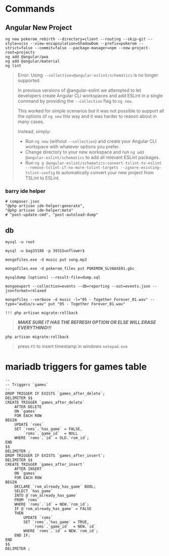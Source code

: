 # Commands

## Angular New Project

```shell
ng new pokerom_rebirth --directory=client --routing --skip-git --style=scss --view-encapsulation=ShadowDom --prefix=pokerom --strict=false --commit=false --package-manager=npm --new-project-root=projects
ng add @angular/pwa
ng add @angular/material
ng lint
```

[comment]: # "dont add nglint since you don't want to replace tslint"

> Error: Using `--collection=@angular-eslint/schematics` is no longer supported.
>
> In previous versions of @angular-eslint we attempted to let developers create Angular CLI workspaces and add ESLint in a single command by providing the `--collection` flag to `ng new`.
>
> This worked for simple scenarios but it was not possible to support all the options of `ng new` this way and it was harder to reason about in many cases.
>
> Instead, simply:
>
> -   Run `ng new` (without `--collection`) and create your Angular CLI workspace with whatever options you prefer.
> -   Change directory to your new workspace and run `ng add @angular-eslint/schematics` to add all relevant ESLint packages.
> -   Run `ng g @angular-eslint/schematics:convert-tslint-to-eslint --remove-tslint-if-no-more-tslint-targets --ignore-existing-tslint-config` to automatically convert your new project from TSLint to ESLint.

### barry ide helper

```shell
# composer.json
"@php artisan ide-helper:generate",
"@php artisan ide-helper:meta"
# "post-update-cmd", "post-autoload-dump"
```

## db

`mysql -u root`

`mysql -u bag33188 -p 3931Sunflower$`

`mongofiles.exe -d music put song.mp3`

`mongofiles.exe -d pokerom_files put POKEMON_SLVAAXE01.gbc`

`mysqldump [options] --result-file=dump.sql`

`mongoexport --collection=events --db=reporting --out=events.json --jsonformat=relaxed`

`mongofiles --verbose -d music -l="05 - Together Forever_01.wav" --type="audio/x-wav" put "05 - Together Forever_01.wav"`

[//]: # (--writeConcern="{w:'majority'}"  only for shards/clusters)

`!!! php artisan migrate:rollback`

> _**MAKE SURE IT HAS THE REFRESH OPTION OR ELSE WILL ERASE EVERYTHING!!!**_

`php artisan migrate:rollback`

> press _`F5`_ to insert timestamp in windows `notepad.exe`

# mariadb triggers for games table

```mysql
--
-- Triggers `games`
--
DROP TRIGGER IF EXISTS `games_after_delete`;
DELIMITER $$
CREATE TRIGGER `games_after_delete`
    AFTER DELETE
    ON `games`
    FOR EACH ROW
BEGIN
    UPDATE `roms`
    SET `roms`.`has_game` = FALSE,
        `roms`.`game_id`  = NULL
    WHERE `roms`.`id` = OLD.`rom_id`;
END
$$
DELIMITER ;
DROP TRIGGER IF EXISTS `games_after_insert`;
DELIMITER $$
CREATE TRIGGER `games_after_insert`
    AFTER INSERT
    ON `games`
    FOR EACH ROW
BEGIN
    DECLARE `rom_already_has_game` BOOL;
    SELECT `has_game`
    INTO @`rom_already_has_game`
    FROM `roms`
    WHERE `roms`.`id` = NEW.`rom_id`;
    IF @`rom_already_has_game` = FALSE
    THEN
        UPDATE `roms`
        SET `roms`.`has_game` = TRUE,
            `roms`.`game_id`  = NEW.`id`
        WHERE `roms`.`id` = NEW.`rom_id`;
    END IF;
END
$$
DELIMITER ;
```
